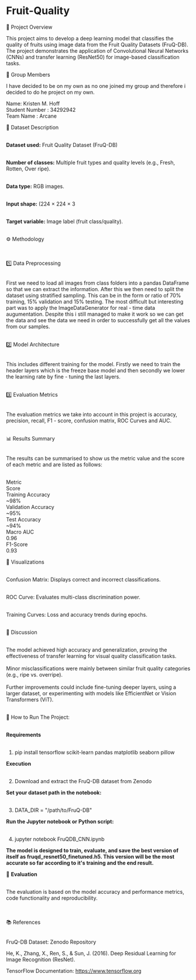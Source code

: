 # Fruit-Quality

📘 Project Overview

This project aims to develop a deep learning model that classifies the quality of fruits using image data from the Fruit Quality Datasets (FruQ-DB).
The project demonstrates the application of Convolutional Neural Networks (CNNs) and transfer learning (ResNet50) for image-based classification tasks. <br>

👥 Group Members

I have decided to be on my own as no one joined my group and therefore i decided to do he project on my own. <br> 


Name: Kristen M. Hoff                            	                           
Student Number : 34292942	 <br>
Team Name : Arcane <br>

                   	                                   
🧩 Dataset Description <br> <br>


**Dataset used:** Fruit Quality Dataset (FruQ-DB) <br> <br>

**Number of classes:** Multiple fruit types and quality levels (e.g., Fresh, Rotten, Over ripe). <br> <br>

**Data type:** RGB images. <br> <br>

**Input shape:** (224 × 224 × 3 <br> <br>

**Target variable:** Image label (fruit class/quality). <br> <br>


⚙️ Methodology <br> <br> <br>


1️⃣ Data Preprocessing <br><br>


First we need to load all images from class folders into a pandas DataFrame so that we can extract the information. After this we then need to split the dataset using stratified sampling. This can be in the form or ratio of 70% training, 15% validation and 15% testing. The most difficult but interesting part was to apply the ImageDataGenerator for real - time data augumentation. Despite this i still managed to make it work so we can get the data and see the data we need in order to successfully get all the values from our samples. <br> <br>


2️⃣ Model Architecture <br><br>


This includes different training for the model. Firstly we need to train the header layers which is the freeze base model and then secondly we lower the learning rate by fine - tuning the last layers.<br> <br>


3️⃣ Evaluation Metrics <br> <br>


The evaluation metrics we take into account in this project is accuracy, precision, recall, F1 - score, confusion matrix, ROC Curves and AUC. <br> <br>


📊 Results Summary <br> <br> 

The results can be summarised to show us the metric value and the score of each metric and are listed as follows: <br> <br> 

Metric <br>               Score <br> 
Training Accuracy <br>      	~98% <br> 
Validation Accuracy <br>   	~95% <br> 
Test Accuracy <br>         	~94% <br> 
Macro AUC <br>             	0.96 <br> 
F1-Score  <br>             	0.93 <br> 


🧾 Visualizations <br>  <br> 


Confusion Matrix: Displays correct and incorrect classifications. <br> <br> 

ROC Curve: Evaluates multi-class discrimination power. <br> <br> 

Training Curves: Loss and accuracy trends during epochs.<br> <br> 


🧠 Discussion <br> <br> 

The model achieved high accuracy and generalization, proving the effectiveness of transfer learning for visual quality classification tasks. <br>  <br> 
Minor misclassifications were mainly between similar fruit quality categories (e.g., ripe vs. overripe).<br>  <br> 
Further improvements could include fine-tuning deeper layers, using a larger dataset, or experimenting with models like EfficientNet or Vision Transformers (ViT). <br>  <br> 


🚀 How to Run The Project: <br>  <br> 


**Requirements** <br> <br>  

1. pip install tensorflow scikit-learn pandas matplotlib seaborn pillow <br>


**Execution** <br> <br>

2. Download and extract the FruQ-DB dataset from Zenodo <br>


**Set your dataset path in the notebook:** <br> <br>

3. DATA_DIR = "/path/to/FruQ-DB" <br>


**Run the Jupyter notebook or Python script:** <br> <br>

4. jupyter notebook FruQDB_CNN.ipynb <br>


**The model is designed to train, evaluate, and save the best version of itself as fruqd_resnet50_finetuned.h5. This version will be the most accurate so far according to it's training and the end result.** <br>


🧩 **Evaluation** <br> <br>


The evaluation is based on the model accuracy and performance metrics, code functionality and reproducibility. <br> <br> <br>


📚 References <br> <br>


FruQ-DB Dataset: Zenodo Repository <br>

He, K., Zhang, X., Ren, S., & Sun, J. (2016). Deep Residual Learning for Image Recognition (ResNet). <br>

TensorFlow Documentation: https://www.tensorflow.org <br>

